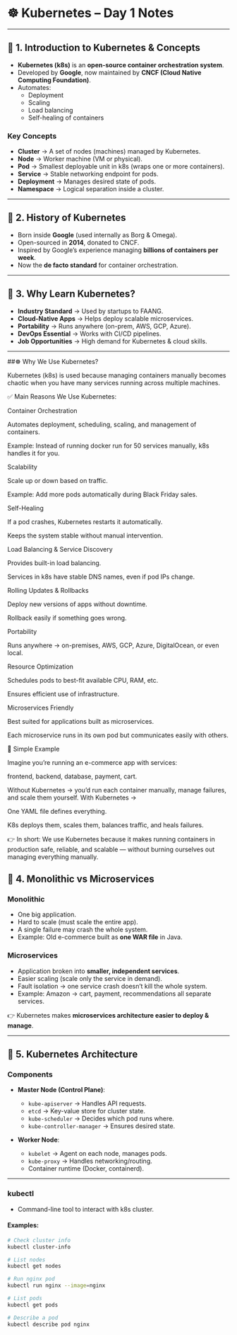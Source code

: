 # ☸️ Kubernetes – Day 1 Notes

---

## 🔹 1. Introduction to Kubernetes & Concepts
- **Kubernetes (k8s)** is an **open-source container orchestration system**.  
- Developed by **Google**, now maintained by **CNCF (Cloud Native Computing Foundation)**.  
- Automates:
  - Deployment
  - Scaling
  - Load balancing
  - Self-healing of containers  

### Key Concepts
- **Cluster** → A set of nodes (machines) managed by Kubernetes.  
- **Node** → Worker machine (VM or physical).  
- **Pod** → Smallest deployable unit in k8s (wraps one or more containers).  
- **Service** → Stable networking endpoint for pods.  
- **Deployment** → Manages desired state of pods.  
- **Namespace** → Logical separation inside a cluster.  

---

## 🔹 2. History of Kubernetes
- Born inside **Google** (used internally as Borg & Omega).  
- Open-sourced in **2014**, donated to CNCF.  
- Inspired by Google’s experience managing **billions of containers per week**.  
- Now the **de facto standard** for container orchestration.  

---

## 🔹 3. Why Learn Kubernetes?
- **Industry Standard** → Used by startups to FAANG.  
- **Cloud-Native Apps** → Helps deploy scalable microservices.  
- **Portability** → Runs anywhere (on-prem, AWS, GCP, Azure).  
- **DevOps Essential** → Works with CI/CD pipelines.  
- **Job Opportunities** → High demand for Kubernetes & cloud skills.  

---

##☸️ Why We Use Kubernetes?

Kubernetes (k8s) is used because managing containers manually becomes chaotic when you have many services running across multiple machines.

✅ Main Reasons We Use Kubernetes:

Container Orchestration

Automates deployment, scheduling, scaling, and management of containers.

Example: Instead of running docker run for 50 services manually, k8s handles it for you.

Scalability

Scale up or down based on traffic.

Example: Add more pods automatically during Black Friday sales.

Self-Healing

If a pod crashes, Kubernetes restarts it automatically.

Keeps the system stable without manual intervention.

Load Balancing & Service Discovery

Provides built-in load balancing.

Services in k8s have stable DNS names, even if pod IPs change.

Rolling Updates & Rollbacks

Deploy new versions of apps without downtime.

Rollback easily if something goes wrong.

Portability

Runs anywhere → on-premises, AWS, GCP, Azure, DigitalOcean, or even local.

Resource Optimization

Schedules pods to best-fit available CPU, RAM, etc.

Ensures efficient use of infrastructure.

Microservices Friendly

Best suited for applications built as microservices.

Each microservice runs in its own pod but communicates easily with others.

📌 Simple Example

Imagine you’re running an e-commerce app with services:

frontend, backend, database, payment, cart.

Without Kubernetes → you’d run each container manually, manage failures, and scale them yourself.
With Kubernetes →

One YAML file defines everything.

K8s deploys them, scales them, balances traffic, and heals failures.

👉 In short:
We use Kubernetes because it makes running containers in production safe, reliable, and scalable — without burning ourselves out managing everything manually.

## 🔹 4. Monolithic vs Microservices

### Monolithic
- One big application.
- Hard to scale (must scale the entire app).
- A single failure may crash the whole system.
- Example: Old e-commerce built as **one WAR file** in Java.

### Microservices
- Application broken into **smaller, independent services**.
- Easier scaling (scale only the service in demand).
- Fault isolation → one service crash doesn’t kill the whole system.
- Example: Amazon → cart, payment, recommendations all separate services.

👉 Kubernetes makes **microservices architecture easier to deploy & manage**.

---

## 🔹 5. Kubernetes Architecture

### Components
- **Master Node (Control Plane)**:
  - `kube-apiserver` → Handles API requests.
  - `etcd` → Key-value store for cluster state.
  - `kube-scheduler` → Decides which pod runs where.
  - `kube-controller-manager` → Ensures desired state.

- **Worker Node**:
  - `kubelet` → Agent on each node, manages pods.
  - `kube-proxy` → Handles networking/routing.
  - Container runtime (Docker, containerd).

---

### kubectl
- Command-line tool to interact with k8s cluster.

#### Examples:
```bash
# Check cluster info
kubectl cluster-info

# List nodes
kubectl get nodes

# Run nginx pod
kubectl run nginx --image=nginx

# List pods
kubectl get pods

# Describe a pod
kubectl describe pod nginx

